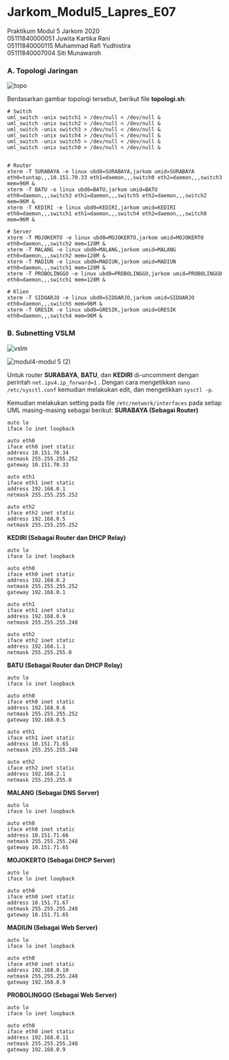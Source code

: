 # Jarkom_Modul5_Lapres_E07
Praktikum Modul 5 Jarkom 2020<br/>
05111840000051 Juwita Kartika Rani<br/>
05111840000115 Muhammad Rafi Yudhistira<br/>
05111840007004 Siti Munawaroh<br/>

### A. Topologi Jaringan
![topo](https://user-images.githubusercontent.com/56763570/103144380-543e0700-46dd-11eb-9835-02f1bf23c952.JPG)

Berdasarkan gambar topologi tersebut, berikut file **topologi.sh**:
```
# Switch
uml_switch -unix switch1 > /dev/null < /dev/null &
uml_switch -unix switch2 > /dev/null < /dev/null &
uml_switch -unix switch3 > /dev/null < /dev/null &
uml_switch -unix switch4 > /dev/null < /dev/null &
uml_switch -unix switch5 > /dev/null < /dev/null &
uml_switch -unix switch0 > /dev/null < /dev/null &


# Router
xterm -T SURABAYA -e linux ubd0=SURABAYA,jarkom umid=SURABAYA eth0=tuntap,,,10.151.70.33 eth1=daemon,,,switch0 eth2=daemon,,,switch3 mem=96M &
xterm -T BATU -e linux ubd0=BATU,jarkom umid=BATU eth0=daemon,,,switch3 eth1=daemon,,,switch5 eth2=daemon,,,switch2 mem=96M &
xterm -T KEDIRI -e linux ubd0=KEDIRI,jarkom umid=KEDIRI eth0=daemon,,,switch1 eth1=daemon,,,switch4 eth2=daemon,,,switch0 mem=96M &

# Server
xterm -T MOJOKERTO -e linux ubd0=MOJOKERTO,jarkom umid=MOJOKERTO eth0=daemon,,,switch2 mem=128M &
xterm -T MALANG -e linux ubd0=MALANG,jarkom umid=MALANG eth0=daemon,,,switch2 mem=128M &
xterm -T MADIUN -e linux ubd0=MADIUN,jarkom umid=MADIUN eth0=daemon,,,switch1 mem=128M &
xterm -T PROBOLINGGO -e linux ubd0=PROBOLINGGO,jarkom umid=PROBOLINGGO eth0=daemon,,,switch1 mem=128M &

# Klien
xterm -T SIDOARJO -e linux ubd0=SIDOARJO,jarkom umid=SIDOARJO eth0=daemon,,,switch5 mem=96M &
xterm -T GRESIK -e linux ubd0=GRESIK,jarkom umid=GRESIK eth0=daemon,,,switch4 mem=96M &
```
### B. Subnetting VSLM
![vslm](https://user-images.githubusercontent.com/56763570/103144518-6b7df400-46df-11eb-9a2f-864e6e98da19.jpg)

![modul4-modul 5 (2)](https://user-images.githubusercontent.com/56763570/103144673-55256780-46e2-11eb-93a9-91fecd0c1e24.png)

Untuk router **SURABAYA**, **BATU**, dan **KEDIRI** di-uncomment dengan perintah ```net.ipv4.ip_forward=1``` . Dengan cara mengetikkan ```nano /etc/sysctl.conf``` kemudian melakukan edit, dan mengetikkan ```sysctl -p```.

Kemudian melakukan setting pada file ```/etc/network/interfaces``` pada setiap UML masing-masing sebagai berikut:
**SURABAYA (Sebagai Router)**
```
auto lo
iface lo inet loopback

auto eth0
iface eth0 inet static
address 10.151.70.34
netmask 255.255.255.252
gateway 10.151.70.33

auto eth1
iface eth1 inet static
address 192.168.0.1
netmask 255.255.255.252

auto eth2
iface eth2 inet static
address 192.168.0.5
netmask 255.255.255.252
```
**KEDIRI (Sebagai Router dan DHCP Relay)**
```
auto lo
iface lo inet loopback

auto eth0
iface eth0 inet static
address 192.168.0.2
netmask 255.255.255.252
gateway 192.168.0.1

auto eth1
iface eth1 inet static
address 192.168.0.9
netmask 255.255.255.248

auto eth2
iface eth2 inet static
address 192.168.1.1
netmask 255.255.255.0
```
**BATU (Sebagai Router dan DHCP Relay)**
```
auto lo
iface lo inet loopback

auto eth0
iface eth0 inet static
address 192.168.0.6
netmask 255.255.255.252
gateway 192.168.0.5

auto eth1
iface eth1 inet static
address 10.151.71.65
netmask 255.255.255.248

auto eth2
iface eth2 inet static
address 192.168.2.1
netmask 255.255.255.0
```
**MALANG (Sebagai DNS Server)**
```
auto lo
iface lo inet loopback

auto eth0
iface eth0 inet static
address 10.151.71.66
netmask 255.255.255.248
gateway 10.151.71.65
```
**MOJOKERTO (Sebagai DHCP Server)**
```
auto lo
iface lo inet loopback

auto eth0
iface eth0 inet static
address 10.151.71.67
netmask 255.255.255.248
gateway 10.151.71.65
```
**MADIUN (Sebagai Web Server)**
```
auto lo
iface lo inet loopback

auto eth0
iface eth0 inet static
address 192.168.0.10
netmask 255.255.255.248
gateway 192.168.0.9
```
**PROBOLINGGO (Sebagai Web Server)**
```
auto lo
iface lo inet loopback

auto eth0
iface eth0 inet static
address 192.168.0.11
netmask 255.255.255.248
gateway 192.168.0.9
```
